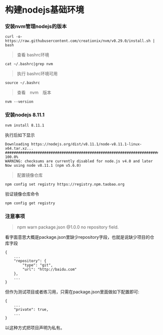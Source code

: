 # 构建nodejs基础环境


### 安装nvm管理nodejs的版本


```
curl -o- https://raw.githubusercontent.com/creationix/nvm/v0.29.0/install.sh | bash
```

> 查看 bashrc环境

```
cat ~/.bashrc|grep nvm
```

> 执行 bashrc环境可用

```
source ~/.bashrc
```

> 查看　nvm　版本
```
nvm --version
```
### 安装nodejs 8.11.1

```
nvm install 8.11.1
```
执行后如下显示
```
Downloading https://nodejs.org/dist/v8.11.1/node-v8.11.1-linux-x64.tar.xz...
######################################################################## 100.0%
WARNING: checksums are currently disabled for node.js v4.0 and later
Now using node v8.11.1 (npm v5.6.0)
```

> 配置镜像仓库

```
npm config set registry https://registry.npm.taobao.org
```

验证镜像仓库命令
```
npm config get registry
```

### 注意事项 

> npm warn package.json @1.0.0 no repository field.

看字面意思大概是package.json里缺少repository字段，也就是说缺少项目的仓库字段
```
{
    ...
    "repository": {
        "type": "git",
        "url": "http://baidu.com"
    },
    ...
}
```
但作为测试项目或者练习用，只需在package.json里面做如下配置即可:
```
{
    ...
    "private": true,
    ...
}
```
以这种方式把项目声明为私有。

> 